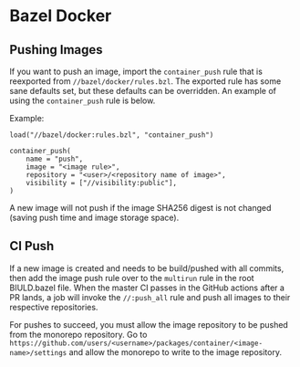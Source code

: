 # Bazel Docker

## Pushing Images

If you want to push an image, import the `container_push` rule that is
reexported from `//bazel/docker/rules.bzl`. The exported rule has some sane
defaults set, but these defaults can be overridden. An example of using the
`container_push` rule is below.

Example:

```
load("//bazel/docker:rules.bzl", "container_push")

container_push(
    name = "push",
    image = "<image rule>",
    repository = "<user>/<repository name of image>",
    visibility = ["//visibility:public"],
)
```

A new image will not push if the image SHA256 digest is not changed (saving push
time and image storage space).

## CI Push

If a new image is created and needs to be build/pushed with all commits, then
add the image push rule over to the `multirun` rule in the root BIULD.bazel
file. When the master CI passes in the GitHub actions after a PR lands, a job
will invoke the `//:push_all` rule and push all images to their respective
repositories.

For pushes to succeed, you must allow the image repository to be pushed from the
monorepo repository. Go to
`https://github.com/users/<username>/packages/container/<image-name>/settings`
and allow the monorepo to write to the image repository.

